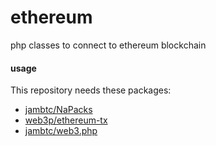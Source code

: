 # ethereum
php classes to connect to ethereum blockchain



#### usage
This repository needs these packages:
- [jambtc/NaPacks](https://github.com/jambtc/NaPacks.git)
- [web3p/ethereum-tx](https://github.com/web3p/ethereum-tx.git)
- [jambtc/web3.php](https://github.com/jambtc/web3.php)
